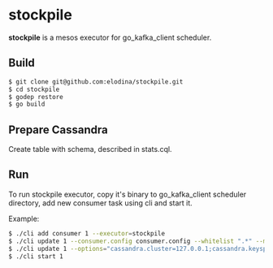 # stockpile

**stockpile** is a mesos executor for go_kafka_client scheduler.

## Build
```bash
$ git clone git@github.com:elodina/stockpile.git
$ cd stockpile
$ godep restore
$ go build
```

## Prepare Cassandra

Create table with schema, described in stats.cql.

## Run

To run stockpile executor, copy it's binary to go_kafka_client scheduler directory, add new consumer task using cli and start it.

Example:

```bash
$ ./cli add consumer 1 --executor=stockpile
$ ./cli update 1 --consumer.config consumer.config --whitelist ".*" --mem 512 --cpu 0.5
$ ./cli update 1 --options="cassandra.cluster=127.0.0.1;cassandra.keyspace=test;cassandra.table=stats"
$ ./cli start 1
```
